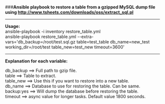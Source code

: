 ###<strong>Ansible playbook to restore a table from a gzipped MySQL dump file using http://www.tsheets.com/downloads/oss/extract_sql.pl </strong> 

***
<strong>Usage:</strong> <br />
ansible-playbook -i inventory restore_table.yml <br />
ansible-playbook restore_table.yml --extra-vars='db_backup=/root/test.sql.gz table=test_table db_name=new_test working_dir=/root/test table_new=test_new timeout=3600' <br />
***

<strong>Explanation for each variable:</strong>

db_backup ==> Full path to gzip file. <br /> 
table ==> Table to extract. <br />
table_new ==> Use this if you want to restore into a new table. <br />
db_name ==> Database to use for restoring the table. Can be same. <br />
backup:yes ==> Will dump the database before restoring the table. <br />
timeout ==> async value for longer tasks. Default value 1800 seconds.
